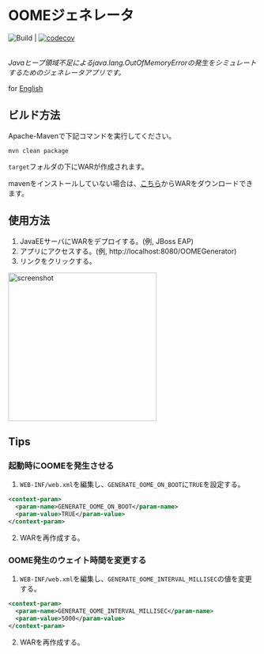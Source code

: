 # OOMEジェネレータ
![Build](https://github.com/syake-salmon/oome-generator/workflows/Build/badge.svg) | [![codecov](https://codecov.io/gh/syake-salmon/oome-generator/branch/master/graph/badge.svg)](https://codecov.io/gh/syake-salmon/oome-generator)<br /><br />

*Javaヒープ領域不足によるjava.lang.OutOfMemoryErrorの発生をシミュレートするためのジェネレータアプリです。*

for [English](README.md)

## ビルド方法
Apache-Mavenで下記コマンドを実行してください。

<pre><code>mvn clean package</code></pre>

<code>target</code>フォルダの下にWARが作成されます。

mavenをインストールしていない場合は、[こちら](https://github.com/syake-salmon/oome-generator/releases)からWARをダウンロードできます。

## 使用方法
1. JavaEEサーバにWARをデプロイする。(例, JBoss EAP)
2. アプリにアクセスする。(例, http&#58;//localhost:8080/OOMEGenerator)
3. リンクをクリックする。
<img width="300" alt="screenshot" src="https://user-images.githubusercontent.com/34976416/72512044-e2372e00-388e-11ea-9cfc-4b2eafe08adf.png">

## Tips
### 起動時にOOMEを発生させる
1. <code>WEB-INF/web.xml</code>を編集し、<code>GENERATE_OOME_ON_BOOT</code>に<code>TRUE</code>を設定する。
```xml
<context-param>
  <param-name>GENERATE_OOME_ON_BOOT</param-name>
  <param-value>TRUE</param-value>
</context-param>
```
2. WARを再作成する。

### OOME発生のウェイト時間を変更する
1. <code>WEB-INF/web.xml</code>を編集し、<code>GENERATE_OOME_INTERVAL_MILLISEC</code>の値を変更する。
```xml
<context-param>
  <param-name>GENERATE_OOME_INTERVAL_MILLISEC</param-name>
  <param-value>5000</param-value>
</context-param>
```
2. WARを再作成する。
